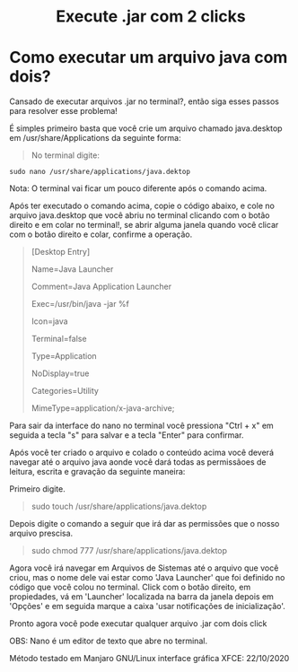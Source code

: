 <h1><p align="center"> Execute .jar com 2 clicks <p></h1>

# Como executar um arquivo java com dois?

Cansado de executar arquivos .jar no terminal?, então siga esses passos para resolver esse problema!

É simples primeiro basta que você crie um arquivo chamado java.desktop em /usr/share/Applications da seguinte forma:
 
 > No terminal digite:
 ~~~terminal
 sudo nano /usr/share/applications/java.dektop
 ~~~

Nota: O terminal vai ficar um pouco diferente após o comando acima.

Após ter executado o comando acima, copie o código abaixo, e cole no arquivo java.desktop que você abriu no terminal clicando com o botão direito e em colar no terminal!, se abrir alguma janela quando você clicar com o botão direito e colar, confirme a operação.

 > [Desktop Entry]
 >
 > Name=Java Launcher 
 >
 > Comment=Java Application Launcher
 >
 > Exec=/usr/bin/java -jar %f
 >
 > Icon=java
 >
 > Terminal=false
 >
 > Type=Application
 >
 > NoDisplay=true
 >
 > Categories=Utility
 >
 > MimeType=application/x-java-archive; 

Para sair da interface do nano no terminal você pressiona "Ctrl + x" em seguida a tecla "s" para salvar e a tecla "Enter" para confirmar.

Após você ter criado o arquivo e colado o conteúdo acima você deverá navegar até o arquivo java aonde você dará todas as permissãoes de leitura, escrita e gravação da seguinte maneira:

Primeiro digite.

 > sudo touch /usr/share/applications/java.dektop

Depois digite o comando a seguir que irá dar as permissões que o nosso arquivo prescisa.

 > sudo chmod 777 /usr/share/applications/java.dektop

Agora você irá navegar em Arquivos de Sistemas até o arquivo que você criou, mas o nome dele vai estar como 'Java Launcher' que foi definido no código que você colou no terminal. Click com o botão direito, em propiedades, vá em 'Launcher' localizada na barra da janela depois em 'Opções' e em seguida marque a caixa 'usar notificações de inicialização'.

Pronto agora você pode executar qualquer arquivo .jar com dois click

OBS: Nano é um editor de texto que abre no terminal.

Método testado em Manjaro GNU/Linux interface gráfica XFCE: 22/10/2020
 